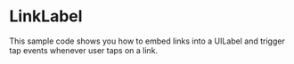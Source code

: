 # LinkLabel
This sample code shows you how to embed links into a UILabel and trigger tap events whenever user taps on a link.
